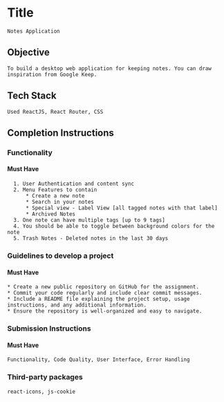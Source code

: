 # Title

    Notes Application

## Objective

    To build a desktop web application for keeping notes. You can draw inspiration from Google Keep.

## Tech Stack

    Used ReactJS, React Router, CSS

## Completion Instructions

### Functionality

#### Must Have

      1. User Authentication and content sync
      2. Menu Features to contain
          * Create a new note
          * Search in your notes
          * Special view - Label View [all tagged notes with that label]
          * Archived Notes
      3. One note can have multiple tags [up to 9 tags]
      4. You should be able to toggle between background colors for the note
      5. Trash Notes - Deleted notes in the last 30 days


### Guidelines to develop a project

#### Must Have

    * Create a new public repository on GitHub for the assignment.
    * Commit your code regularly and include clear commit messages.
    * Include a README file explaining the project setup, usage instructions, and any additional information.
    * Ensure the repository is well-organized and easy to navigate.

### Submission Instructions

#### Must Have

    Functionality, Code Quality, User Interface, Error Handling


### Third-party packages

    react-icons, js-cookie
